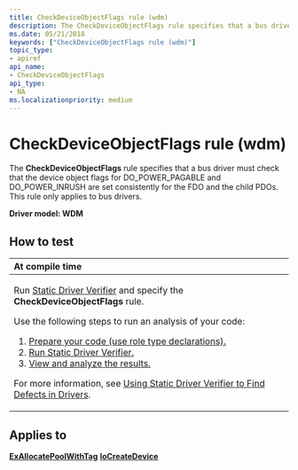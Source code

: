 ```yaml
---
title: CheckDeviceObjectFlags rule (wdm)
description: The CheckDeviceObjectFlags rule specifies that a bus driver must check that the device object flags for DO\_POWER\_PAGABLE and DO\_POWER\_INRUSH are set consistently for the FDO and the child PDOs. This rule only applies to bus drivers.
ms.date: 05/21/2018
keywords: ["CheckDeviceObjectFlags rule (wdm)"]
topic_type:
- apiref
api_name:
- CheckDeviceObjectFlags
api_type:
- NA
ms.localizationpriority: medium
---
```


# CheckDeviceObjectFlags rule (wdm)


The **CheckDeviceObjectFlags** rule specifies that a bus driver must check that the device object flags for DO\_POWER\_PAGABLE and DO\_POWER\_INRUSH are set consistently for the FDO and the child PDOs. This rule only applies to bus drivers.

**Driver model: WDM**

## How to test

<table>
<colgroup>
<col width="100%" />
</colgroup>
<thead>
<tr class="header">
<th align="left">At compile time</th>
</tr>
</thead>
<tbody>
<tr class="odd">
<td align="left"><p>Run <a href="/windows-hardware/drivers/devtest/static-driver-verifier" data-raw-source="[Static Driver Verifier](./static-driver-verifier.md)">Static Driver Verifier</a> and specify the <strong>CheckDeviceObjectFlags</strong> rule.</p>
Use the following steps to run an analysis of your code:
<ol>
<li><a href="/windows-hardware/drivers/devtest/using-static-driver-verifier-to-find-defects-in-drivers#preparing-your-source-code" data-raw-source="[Prepare your code (use role type declarations).](./using-static-driver-verifier-to-find-defects-in-drivers.md#preparing-your-source-code)">Prepare your code (use role type declarations).</a></li>
<li><a href="/windows-hardware/drivers/devtest/using-static-driver-verifier-to-find-defects-in-drivers#running-static-driver-verifier" data-raw-source="[Run Static Driver Verifier.](./using-static-driver-verifier-to-find-defects-in-drivers.md#running-static-driver-verifier)">Run Static Driver Verifier.</a></li>
<li><a href="/windows-hardware/drivers/devtest/using-static-driver-verifier-to-find-defects-in-drivers#viewing-and-analyzing-the-results" data-raw-source="[View and analyze the results.](./using-static-driver-verifier-to-find-defects-in-drivers.md#viewing-and-analyzing-the-results)">View and analyze the results.</a></li>
</ol>
<p>For more information, see <a href="/windows-hardware/drivers/devtest/using-static-driver-verifier-to-find-defects-in-drivers" data-raw-source="[Using Static Driver Verifier to Find Defects in Drivers](./using-static-driver-verifier-to-find-defects-in-drivers.md)">Using Static Driver Verifier to Find Defects in Drivers</a>.</p></td>
</tr>
</tbody>
</table>

## Applies to

[**ExAllocatePoolWithTag**](/windows-hardware/drivers/ddi/wdm/nf-wdm-exallocatepoolwithtag)
[**IoCreateDevice**](/windows-hardware/drivers/ddi/wdm/nf-wdm-iocreatedevice)

